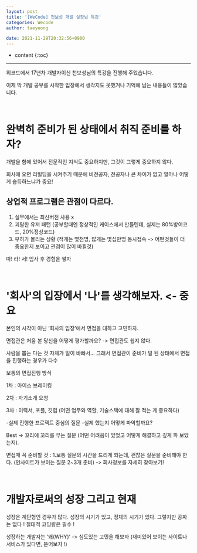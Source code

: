 ```yaml
---
layout: post
title: '[WeCode] 천보성 개발 실장님 특강'
categories: Wecode
author: taeyeong

date: 2021-11-29T20:32:56+0900
---
```

* content
{:toc}


---

위코드에서 17년차 개발자이신 천보성님의 특강을 진행해 주었습니다.

이제 막 개발 공부를 시작한 입장에서 생각지도 못했거나 기억에 남는 내용들이 많았습니다.

<br>

# 완벽히 준비가 된 상태에서 취직 준비를 하자?

개발을 함에 있어서 전문적인 지식도 중요하지만, 그것이 그렇게 중요하지 않다.

회사에 오면 리빌딩을 시켜주기 때문에 비전공자, 전공자나 큰 차이가 없고 얼마나 어떻게 습득하느냐가 중요!

## 상업적 프로그램은 관점이 다르다.

1. 실무에서는 최신버전 사용 x
2. 괴랄한 유저 패턴 (공부할때엔 정상적인 케이스에서 만들텐데, 실제는 80%방어코드, 20%정상코드)
3. 부하가 몰리는 상황 (적게는 몇천명, 많게는 몇십만명 동시접속 -> 어떤것들이 더 중요한지 보이고 관점이 많이 바뀔것)

따! 라! 서! 입사 후 경험을 쌓자

<br>

# '회사'의 입장에서 '나'를 생각해보자. <- 중요

본인의 시각이 아닌 ‘회사의 입장’에서 면접을 대하고 고민하자.

면접관은 처음 본 당신을 어떻게 평가할까요? -> 면접관도 쉽지 않다.

사람을 뽑는 다는 것 자체가 일이 바빠서… 그래서 면접관이 준비가 덜 된 상태에서 면접을 진행하는 경우가 다수

보통의 면접진행 방식

1차 : 아이스 브레이킹

2차 : 자기소개 요청

3차 : 이력서, 포플, 깃헙 (어떤 업무와 역할, 기술스택에 대해 잘 적는 게 중요하다)

-실제 진행한 프로젝트 중심의 질문 -실제 했는지 어떻게 파악할까요?

Best -> 꼬리에 꼬리를 무는 질문 (어떤 어려움이 있었고 어떻게 해결하고 깊게 파 보았는지).

면접때 꼭 준비할 것 : 1.보통 질문의 시간을 드리게 되는데, 괜찮은 질문을 준비해야 한다. (인사이트가 보이는 질문 2~3개 준비) -> 회사정보를 자세히 찾아보기!

<br>

# 개발자로써의 성장 그리고 현재

성장은 계단형인 경우가 많다. 성장의 시기가 있고, 정체의 시기가 있다.
그렇지만 공짜는 없다 ! 절대적 코딩량은 필수 !

성장하는 개발자는 ‘왜(WHY)’ -> 심도있는 고민을 해보자
(재미있어 보이는 사이트나 서비스가 있다면, 뜯어보자 !)
